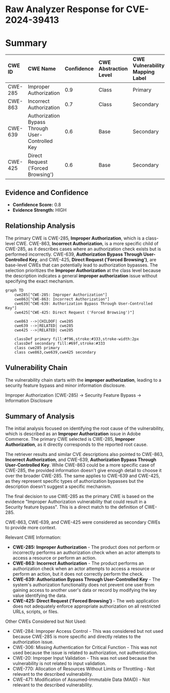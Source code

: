 # Raw Analyzer Response for CVE-2024-39413

# Summary
| CWE ID  | CWE Name                                                     | Confidence | CWE Abstraction Level | CWE Vulnerability Mapping Label | CWE-Vulnerability Mapping Notes |
| :-------- | :----------------------------------------------------------- | :--------- | :---------------------- | :------------------------------ | :------------------------------ |
| CWE-285   | Improper Authorization                                       | 0.9        | Class                   | Primary                         | Discouraged                    |
| CWE-863   | Incorrect Authorization                                      | 0.7        | Class                   | Secondary                       | Allowed-with-Review           |
| CWE-639   | Authorization Bypass Through User-Controlled Key             | 0.6        | Base                    | Secondary                       | Allowed                        |
| CWE-425   | Direct Request ('Forced Browsing')                           | 0.6        | Base                    | Secondary                       | Allowed                        |

## Evidence and Confidence

*   **Confidence Score:** 0.8
*   **Evidence Strength:** HIGH

## Relationship Analysis

The primary CWE is CWE-285, **Improper Authorization**, which is a class-level CWE. CWE-863, **Incorrect Authorization**, is a more specific child of CWE-285, as it describes cases where an authorization check exists but is performed incorrectly. CWE-639, **Authorization Bypass Through User-Controlled Key**, and CWE-425, **Direct Request ('Forced Browsing')**, are base-level CWEs that can potentially lead to authorization bypasses. The selection prioritizes the **Improper Authorization** at the class level because the description indicates a general **improper authorization** issue without specifying the exact mechanism.

```mermaid
graph TD
    cwe285["CWE-285: Improper Authorization"]
    cwe863["CWE-863: Incorrect Authorization"]
    cwe639["CWE-639: Authorization Bypass Through User-Controlled Key"]
    cwe425["CWE-425: Direct Request ('Forced Browsing')"]

    cwe863 -->|CHILDOF| cwe285
    cwe639 -->|RELATED| cwe285
    cwe425 -->|RELATED| cwe285

    classDef primary fill:#f96,stroke:#333,stroke-width:2px
    classDef secondary fill:#69f,stroke:#333
    class cwe285 primary
    class cwe863,cwe639,cwe425 secondary
```

## Vulnerability Chain

The vulnerability chain starts with the **improper authorization**, leading to a security feature bypass and minor information disclosure.

Improper Authorization (CWE-285) -> Security Feature Bypass -> Information Disclosure

## Summary of Analysis

The initial analysis focused on identifying the root cause of the vulnerability, which is described as an **Improper Authorization** issue in Adobe Commerce. The primary CWE selected is CWE-285, **Improper Authorization**, as it directly corresponds to the reported root cause.

The retriever results and similar CVE descriptions also pointed to CWE-863, **Incorrect Authorization**, and CWE-639, **Authorization Bypass Through User-Controlled Key**. While CWE-863 could be a more specific case of CWE-285, the provided information doesn't give enough detail to choose it over the broader CWE-285. The same applies to CWE-639 and CWE-425, as they represent specific types of authorization bypasses but the description doesn't suggest a specific mechanism.

The final decision to use CWE-285 as the primary CWE is based on the evidence "Improper Authorization vulnerability that could result in a Security feature bypass". This is a direct match to the definition of CWE-285.

CWE-863, CWE-639, and CWE-425 were considered as secondary CWEs to provide more context.

Relevant CWE Information:

*   **CWE-285: Improper Authorization** - The product does not perform or incorrectly performs an authorization check when an actor attempts to access a resource or perform an action.
*   **CWE-863: Incorrect Authorization** - The product performs an authorization check when an actor attempts to access a resource or perform an action, but it does not correctly perform the check.
*   **CWE-639: Authorization Bypass Through User-Controlled Key** - The system's authorization functionality does not prevent one user from gaining access to another user's data or record by modifying the key value identifying the data.
*   **CWE-425: Direct Request ('Forced Browsing')** - The web application does not adequately enforce appropriate authorization on all restricted URLs, scripts, or files.

Other CWEs Considered but Not Used:

*   CWE-284: Improper Access Control - This was considered but not used because CWE-285 is more specific and directly relates to the authorization issue.
*   CWE-306: Missing Authentication for Critical Function - This was not used because the issue is related to authorization, not authentication.
*   CWE-20: Improper Input Validation - This was not used because the vulnerability is not related to input validation.
*   CWE-770: Allocation of Resources Without Limits or Throttling - Not relevant to the described vulnerability.
*   CWE-471: Modification of Assumed-Immutable Data (MAID) - Not relevant to the described vulnerability.